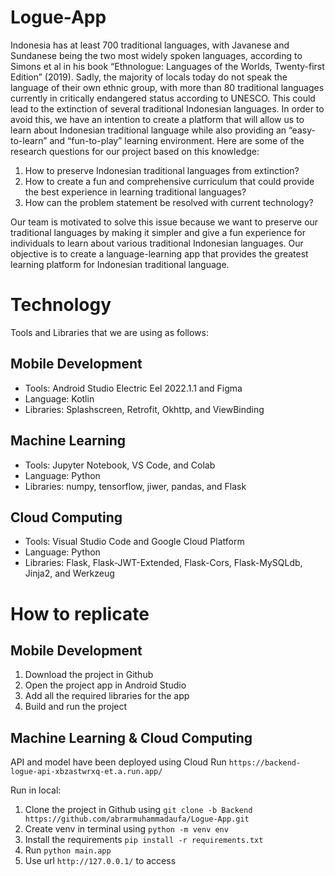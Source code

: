 # Logue-App

Indonesia has at least 700 traditional languages, with Javanese and Sundanese being the two most widely spoken languages, according to Simons et al in his book “Ethnologue: Languages of the Worlds, Twenty-first Edition” (2019). Sadly, the majority of locals today do not speak the language of their own ethnic group, with more than 80 traditional languages currently in critically endangered status according to UNESCO. This could lead to the extinction of several traditional Indonesian languages. In order to avoid this, we have an intention to create a platform that will allow us to learn about Indonesian traditional language while also providing an “easy-to-learn”  and “fun-to-play” learning environment. Here are some of the research questions for our project based on this knowledge:
1. How to preserve Indonesian traditional languages from extinction?
2. How to create a fun and comprehensive curriculum that could provide the best experience in learning traditional languages?
3. How can the problem statement be resolved with current technology?

Our team is motivated to solve this issue because we want to preserve our traditional languages by making it simpler and give a fun experience for individuals to learn about various traditional Indonesian languages. Our objective is to create a language-learning app that provides the greatest learning platform for Indonesian traditional language.

# Technology

Tools and Libraries that we are using as follows:

## Mobile Development
* Tools: Android Studio Electric Eel 2022.1.1 and Figma
* Language: Kotlin
* Libraries: Splashscreen, Retrofit, Okhttp, and ViewBinding

## Machine Learning
* Tools: Jupyter Notebook, VS Code, and Colab
* Language: Python
* Libraries: numpy, tensorflow, jiwer, pandas, and Flask

## Cloud Computing
* Tools: Visual Studio Code and Google Cloud Platform
* Language: Python
* Libraries: Flask, Flask-JWT-Extended, Flask-Cors, Flask-MySQLdb, Jinja2, and Werkzeug

# How to replicate

## Mobile Development
1. Download the project in Github
2. Open the project app in Android Studio
3. Add all the required libraries for the app
4. Build and run the project

## Machine Learning & Cloud Computing
API and model have been deployed using Cloud Run `https://backend-logue-api-xbzastwrxq-et.a.run.app/`

Run in local:
1. Clone the project in Github using `git clone -b Backend https://github.com/abrarmuhammadaufa/Logue-App.git`
2. Create venv in terminal using `python -m venv env`
4. Install the requirements `pip install -r requirements.txt`
5. Run `python main.app`
6. Use url `http://127.0.0.1/` to access
